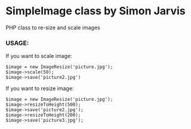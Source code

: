 SimpleImage class by Simon Jarvis
================

PHP class to re-size and scale images

### USAGE:
If you want to scale image:

    $image = new ImageResize('picture.jpg');
    $image->scale(50);
    $image->save('picture2.jpg')
    
If you want to resize image:

    $image = new ImageResize('picture.jpg');
    $image->resizeToHeight(500);
    $image->save('picture2.jpg');
    $image->resizeToHeight(200);
    $image->save('picture3.jpg');
